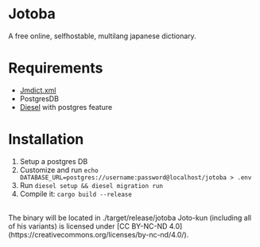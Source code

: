# Jotoba
A free online, selfhostable, multilang japanese dictionary.

# Requirements
- [Jmdict.xml](https://www.edrdg.org/wiki/index.php/JMdict-EDICT_Dictionary_Project)
- PostgresDB
- [Diesel](https://github.com/diesel-rs/diesel) with postgres feature

# Installation
1. Setup a postgres DB
2. Customize and run `echo DATABASE_URL=postgres://username:password@localhost/jotoba > .env` 
3. Run `diesel setup && diesel migration run`
4. Compile it: `cargo build --release`
<br>
The binary will be located in ./target/release/jotoba
Joto-kun (including all of his variants) is licensed under [CC BY-NC-ND 4.0](https://creativecommons.org/licenses/by-nc-nd/4.0/).
